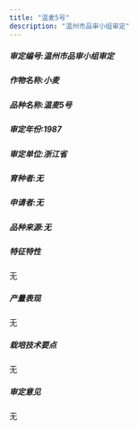 ```yaml
---
title: "温麦5号"
description: "温州市品审小组审定"
---
```

##### 审定编号:温州市品审小组审定

##### 作物名称:小麦

##### 品种名称:温麦5号

##### 审定年份:1987

##### 审定单位:浙江省

##### 育种者:无

##### 申请者:无

##### 品种来源:无

##### 特征特性
无

##### 产量表现
无

##### 栽培技术要点
无

##### 审定意见
无
